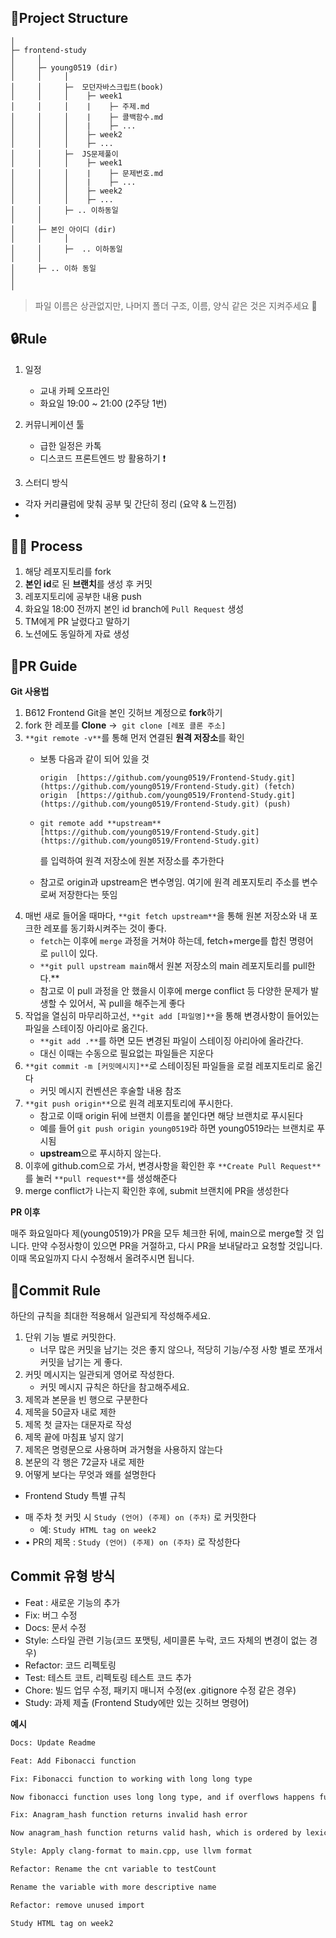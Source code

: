 ## 📁Project Structure

```
│
├─ frontend-study
│     │
│     ├─ young0519 (dir)
│     │     │
│     │     ├─  모던자바스크립트(book)
│     │     │    ├─ week1
│     │     │    |    ├─ 주제.md
│     │     │    |    ├─ 콜백함수.md
│     │     │    |    ├─ ...
│     │     │    ├─ week2
│     │     │    ├─ ...
│     │     ├─  JS문제풀이
│     │     │    ├─ week1
│     │     │    |    ├─ 문제번호.md
│     │     │    |    ├─ ...
│     │     │    ├─ week2
│     │     │    ├─ ...
│     │     ├─ .. 이하동일
│     │
│     ├─ 본인 아이디 (dir)
│     │     │
│     │     ├─  .. 이하동일
│     │
│     ├─ .. 이하 동일
│
│
```

> 파일 이름은 상관없지만, 나머지 폴더 구조, 이름, 양식 같은 것은 지켜주세요 🙏
> 

## 🔒Rule

1. 일정 
    - 교내 카페 오프라인
    - 화요일 19:00 ~ 21:00 (2주당 1번)
2. 커뮤니케이션 툴
    - 급한 일정은 카톡
    - 디스코드 프론트엔드 방 활용하기 ❗

3. 스터디 방식

- 각자 커리큘럼에 맞춰 공부 및 간단히 정리 (요약 & 느낀점)
- 

## 👨‍💻 Process

1. 해당 레포지토리를 fork
2. **본인 id**로 된 **브랜치**를 생성 후 커밋
3. 레포지토리에 공부한 내용 push
4. 화요일 18:00 전까지 본인 id branch에 `Pull Request` 생성
5. TM에게 PR 날렸다고 말하기
6. 노션에도 동일하게 자료 생성

## 📄PR Guide

**Git 사용법**

1. B612 Frontend Git을 본인 깃허브 계정으로 **fork**하기
2. fork 한 레포를 **Clone**
→  `git clone [레포 클론 주소]`
3. `**git remote -v**`를 통해 먼저 연결된 **원격 저장소**를 확인
    - 보통 다음과 같이 되어 있을 것
        
        `origin  [https://github.com/young0519/Frontend-Study.git](https://github.com/young0519/Frontend-Study.git) (fetch)
        origin  [https://github.com/young0519/Frontend-Study.git](https://github.com/young0519/Frontend-Study.git) (push)`
        
    - `git remote add **upstream** [https://github.com/young0519/Frontend-Study.git](https://github.com/young0519/Frontend-Study.git)`
        
        를 입력하여 원격 저장소에 원본 저장소를 추가한다
        
    - 참고로 origin과 upstream은 변수명임. 여기에 원격 레포지토리 주소를 변수로써 저장한다는 뜻임
4. 매번 새로 들어올 때마다, `**git fetch upstream**`을 통해 원본 저장소와 내 포크한 레포를 동기화시켜주는 것이 좋다.
    - `fetch`는 이후에 `merge` 과정을 거쳐야 하는데, fetch+merge를 합친 명령어로 `pull`이 있다.
    - `**git pull upstream main`해서 원본 저장소의 main 레포지토리를 pull한다.**
    - 참고로 이 pull 과정을 안 했을시 이후에 merge conflict 등 다양한 문제가 발생할 수 있어서, 꼭 pull을 해주는게 좋다
5. 작업을 열심히 마무리하고선, `**git add [파일명]**`을 통해 변경사항이 들어있는 파일을 스테이징 아리아로 옮긴다.
    - `**git add .**`를 하면 모든 변경된 파일이 스테이징 아리아에 올라간다.
    - 대신 이때는 수동으로 필요없는 파일들은 지운다
6. `**git commit -m [커밋메시지]**`로 스테이징된 파일들을 로컬 레포지토리로 옮긴다
    - 커밋 메시지 컨벤션은 후술할 내용 참조
7. `**git push origin**`으로 원격 레포지토리에 푸시한다.
    - 참고로 이때 origin 뒤에 브랜치 이름을 붙인다면 해당 브랜치로 푸시된다
    - 예를 들어 `git push origin young0519`라 하면 young0519라는 브랜치로 푸시됨
    - **upstream**으로 푸시하지 않는다.
8. 이후에 github.com으로 가서, 변경사항을 확인한 후 `**Create Pull Request**`를 눌러 `**pull request**`를 생성해준다
9. merge conflict가 나는지 확인한 후에, submit 브랜치에 PR을 생성한다

**PR 이후**

매주 화요일마다 제(young0519)가 PR을 모두 체크한 뒤에, main으로 merge할 것 입니다. 만약 수정사항이 있으면 PR을 거절하고, 다시 PR을 보내달라고 요청할 것입니다. 이때 목요일까지 다시 수정해서 올려주시면 됩니다.

## 🔐Commit Rule

하단의 규칙을 최대한 적용해서 일관되게 작성해주세요.

1. 단위 기능 별로 커밋한다.
    - 너무 많은 커밋을 남기는 것은 좋지 않으나, 적당히 기능/수정 사항 별로 쪼개서 커밋을 남기는 게 좋다.
2. 커밋 메시지는 일관되게 영어로 작성한다.
    - 커밋 메시지 규칙은 하단을 참고해주세요.
3. 제목과 본문을 빈 행으로 구분한다
4. 제목을 50글자 내로 제한
5. 제목 첫 글자는 대문자로 작성
6. 제목 끝에 마침표 넣지 않기
7. 제목은 명령문으로 사용하며 과거형을 사용하지 않는다
8. 본문의 각 행은 72글자 내로 제한
9. 어떻게 보다는 무엇과 왜를 설명한다

+ Frontend Study 특별 규칙

- 매 주차 첫 커밋 시 `Study (언어) (주제) on (주차)` 로 커밋한다
    - 예: `Study HTML tag on week2`
- • PR의 제목 : `Study (언어) (주제) on (주차)` 로 작성한다

## **Commit 유형 방식**

- Feat : 새로운 기능의 추가
- Fix: 버그 수정
- Docs: 문서 수정
- Style: 스타일 관련 기능(코드 포맷팅, 세미콜론 누락, 코드 자체의 변경이 없는 경우)
- Refactor: 코드 리펙토링
- Test: 테스트 코트, 리펙토링 테스트 코드 추가
- Chore: 빌드 업무 수정, 패키지 매니저 수정(ex .gitignore 수정 같은 경우)
- Study: 과제 제출 (Frontend Study에만 있는 깃허브 명령어)

**예시**

```html
Docs: Update Readme
```

```html
Feat: Add Fibonacci function
```

```html
Fix: Fibonacci function to working with long long type

Now fibonacci function uses long long type, and if overflows happens function throws error
```

```html
Fix: Anagram_hash function returns invalid hash error

Now anagram_hash function returns valid hash, which is ordered by lexicographical order
```

```html
Style: Apply clang-format to main.cpp, use llvm format
```

```html
Refactor: Rename the cnt variable to testCount

Rename the variable with more descriptive name
```

```html
Refactor: remove unused import
```

```html
Study HTML tag on week2
```
